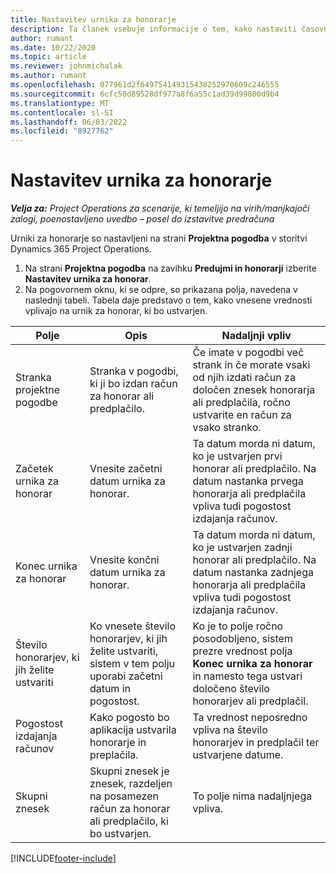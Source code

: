```yaml
---
title: Nastavitev urnika za honorarje
description: Ta članek vsebuje informacije o tem, kako nastaviti časovni razpored zadrževanja v projektnih operacijah.
author: rumant
ms.date: 10/22/2020
ms.topic: article
ms.reviewer: johnmichalak
ms.author: rumant
ms.openlocfilehash: 077961d2f649754149315438252970609c246555
ms.sourcegitcommit: 6cfc50d89528df977a8f6a55c1ad39d99800d9b4
ms.translationtype: MT
ms.contentlocale: sl-SI
ms.lasthandoff: 06/03/2022
ms.locfileid: "8927762"
---
```

# <a name="set-up-a-retainer-schedule"></a>Nastavitev urnika za honorarje

_**Velja za:** Project Operations za scenarije, ki temeljijo na virih/manjkajoči zalogi, poenostavljeno uvedbo – posel do izstavitve predračuna_

Urniki za honorarje so nastavljeni na strani **Projektna pogodba** v storitvi Dynamics 365 Project Operations.

1. Na strani **Projektna pogodba** na zavihku **Predujmi in honorarji** izberite **Nastavitev urnika za honorar**.
2. Na pogovornem oknu, ki se odpre, so prikazana polja, navedena v naslednji tabeli. Tabela daje predstavo o tem, kako vnesene vrednosti vplivajo na urnik za honorar, ki bo ustvarjen.

| Polje | Opis | Nadaljnji vpliv |
| --- | --- | --- |
| Stranka projektne pogodbe | Stranka v pogodbi, ki ji bo izdan račun za honorar ali predplačilo. | Če imate v pogodbi več strank in če morate vsaki od njih izdati račun za določen znesek honorarja ali predplačila, ročno ustvarite en račun za vsako stranko. |
| Začetek urnika za honorar | Vnesite začetni datum urnika za honorar. | Ta datum morda ni datum, ko je ustvarjen prvi honorar ali predplačilo. Na datum nastanka prvega honorarja ali predplačila vpliva tudi pogostost izdajanja računov. |
| Konec urnika za honorar | Vnesite končni datum urnika za honorar. | Ta datum morda ni datum, ko je ustvarjen zadnji honorar ali predplačilo. Na datum nastanka zadnjega honorarja ali predplačila vpliva tudi pogostost izdajanja računov. |
| Število honorarjev, ki jih želite ustvariti | Ko vnesete število honorarjev, ki jih želite ustvariti, sistem v tem polju uporabi začetni datum in pogostost. | Ko je to polje ročno posodobljeno, sistem prezre vrednost polja **Konec urnika za honorar** in namesto tega ustvari določeno število honorarjev ali predplačil. |
| Pogostost izdajanja računov | Kako pogosto bo aplikacija ustvarila honorarje in preplačila. | Ta vrednost neposredno vpliva na število honorarjev in predplačil ter ustvarjene datume. |
| Skupni znesek | Skupni znesek je znesek, razdeljen na posamezen račun za honorar ali predplačilo, ki bo ustvarjen. | To polje nima nadaljnjega vpliva. |


[!INCLUDE[footer-include](../../includes/footer-banner.md)]